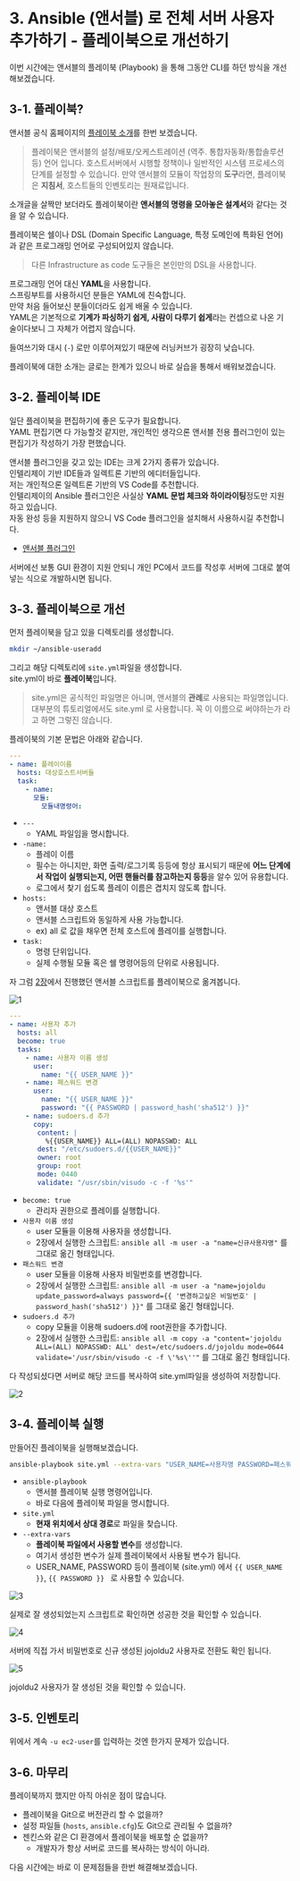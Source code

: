 # 3. Ansible (앤서블) 로 전체 서버 사용자 추가하기 - 플레이북으로 개선하기

이번 시간에는 앤서블의 플레이북 (Playbook) 을 통해 그동안 CLI를 하던 방식을 개선해보겠습니다.

## 3-1. 플레이북?

앤서블 공식 홈페이지의 [플레이북 소개](https://docs.ansible.com/ansible/latest/user_guide/playbooks.html)를 한번 보겠습니다.

> 플레이북은 앤서블의 설정/배포/오케스트레이션 (역주. 통합자동화/통합솔루션등) 언어 입니다.
호스트서버에서 시행할 정책이나 일반적인 시스템 프로세스의 단계를 설정할 수 있습니다.
만약 앤서블의 모듈이 작업장의 **도구**라면, 플레이북은 **지침서**, 호스트들의 인벤토리는 원재료입니다.

소개글을 살짝만 보더라도 플레이북이란 **앤서블의 명령을 모아놓은 설계서**와 같다는 것을 알 수 있습니다.  

플레이북은 쉘이나 DSL (Domain Specific Language, 특정 도메인에 특화된 언어) 과 같은 프로그래밍 언어로 구성되어있지 않습니다.  

> 다른 Infrastructure as code 도구들은 본인만의 DSL을 사용합니다.

프로그래밍 언어 대신 **YAML**을 사용합니다.  
스프링부트를 사용하시던 분들은 YAML에 친숙합니다.  
만약 처음 들어보신 분들이더라도 쉽게 배울 수 있습니다.  
YAML은 기본적으로 **기계가 파싱하기 쉽게, 사람이 다루기 쉽게**라는 컨셉으로 나온 기술이다보니 그 자체가 어렵지 않습니다.  
  
들여쓰기와 대시 (```-```) 로만 이루어져있기 때문에 러닝커브가 굉장히 낮습니다.  
  
플레이북에 대한 소개는 글로는 한계가 있으니 바로 실습을 통해서 배워보겠습니다.

## 3-2. 플레이북 IDE

일단 플레이북을 편집하기에 좋은 도구가 필요합니다.  
YAML 편집기면 다 가능할것 같지만, 개인적인 생각으론 앤서블 전용 플러그인이 있는 편집기가 작성하기 가장 편했습니다.  
  
앤서블 플러그인을 갖고 있는 IDE는 크게 2가지 종류가 있습니다.  
인텔리제이 기반 IDE들과 일렉트론 기반의 에디터들입니다.  
저는 개인적으론 일렉트론 기반의 VS Code를 추천합니다.  
인텔리제이의 Ansible 플러그인은 사실상 **YAML 문법 체크와 하이라이팅**정도만 지원하고 있습니다.  
자동 완성 등을 지원하지 않으니 VS Code 플러그인을 설치해서 사용하시길 추천합니다.

* [앤서블 플러그인](https://marketplace.visualstudio.com/items?itemName=vscoss.vscode-ansible)

서버에선 보통 GUI 환경이 지원 안되니 개인 PC에서 코드를 작성후 서버에 그대로 붙여넣는 식으로 개발하시면 됩니다.

## 3-3. 플레이북으로 개선

먼저 플레이북을 담고 있을 디렉토리를 생성합니다.  

```bash
mkdir ~/ansible-useradd
```

그리고 해당 디렉토리에 ```site.yml```파일을 생성합니다.  
site.yml이 바로 **플레이북**입니다.

> site.yml은 공식적인 파일명은 아니며, 앤서블의 **관례**로 사용되는 파일명입니다.  
> 대부분의 튜토리얼에서도 site.yml 로 사용합니다.
> 꼭 이 이름으로 써야하는가 라고 하면 그렇진 않습니다.


플레이북의 기본 문법은 아래와 같습니다.

```yaml
---
- name: 플레이이름
  hosts: 대상호스트서버들
  task:
    - name:
      모듈:
        모듈내명령어:
```

* ```---```
  * YAML 파일임을 명시합니다. 
* ```-name:```
  * 플레이 이름
  * 필수는 아니지만, 화면 출력/로그기록 등등에 항상 표시되기 때문에 **어느 단계에서 작업이 실행되는지, 어떤 핸들러를 참고하는지 등등**을 알수 있어 유용합니다.
  * 로그에서 찾기 쉽도록 플레이 이름은 겹치지 않도록 합니다.
* ```hosts:```
  * 앤서블 대상 호스트
  * 앤서블 스크립트와 동일하게 사용 가능합니다.
  * ex) all 로 값을 채우면 전체 호스트에 플레이를 실행합니다.
* ```task:```
  * 명령 단위입니다.
  * 실제 수행될 모듈 혹은 쉘 명령어등의 단위로 사용됩니다.

자 그럼 [2장](https://jojoldu.tistory.com/433)에서 진행했던 앤서블 스크립트를 플레이북으로 옮겨봅니다.

![1](./images/1.png)

```yaml
---
- name: 사용자 추가
  hosts: all
  become: true
  tasks:
    - name: 사용자 이름 생성
      user:
        name: "{{ USER_NAME }}"
    - name: 패스워드 변경
      user:
        name: "{{ USER_NAME }}"
        password: "{{ PASSWORD | password_hash('sha512') }}"
    - name: sudoers.d 추가
      copy:
       content: |
         %{{USER_NAME}} ALL=(ALL) NOPASSWD: ALL
       dest: "/etc/sudoers.d/{{USER_NAME}}"
       owner: root
       group: root
       mode: 0440
       validate: "/usr/sbin/visudo -c -f '%s'"
```

* ```become: true```
  * 관리자 권한으로 플레이를 실행합니다.
* ```사용자 이름 생성```
  * user 모듈을 이용해 사용자을 생성합니다.
  * 2장에서 실행한 스크립트: ```ansible all -m user -a "name=신규사용자명"``` 를 그대로 옮긴 형태입니다.
* ```패스워드 변경```
  * user 모듈을 이용해 사용자 비밀번호를 변경합니다.
  * 2장에서 실행한 스크립트: ```ansible all -m user -a "name=jojoldu update_password=always password={{ '변경하고싶은 비밀번호' | password_hash('sha512') }}"``` 를 그대로 옮긴 형태입니다.
* ```sudoers.d 추가```
  * copy 모듈을 이용해 sudoers.d에 root권한을 추가합니다.
  * 2장에서 실행한 스크립트: ```ansible all -m copy -a "content='jojoldu ALL=(ALL) NOPASSWD: ALL' dest=/etc/sudoers.d/jojoldu mode=0644 validate='/usr/sbin/visudo -c -f \'%s\''"``` 를 그대로 옮긴 형태입니다.

다 작성되셨다면 서버로 해당 코드를 복사하여 site.yml파일을 생성하여 저장합니다.

![2](./images/2.png)


## 3-4. 플레이북 실행

만들어진 플레이북을 실행해보겠습니다.  

```bash
ansible-playbook site.yml --extra-vars "USER_NAME=사용자명 PASSWORD=패스워드" -u ec2-user
```

* ```ansible-playbook```
  * 앤서블 플레이북 실행 명령어입니다.
  * 바로 다음에 플레이북 파일을 명시합니다.
* ```site.yml```
  * **현재 위치에서 상대 경로**로 파일을 찾습니다.
* ```--extra-vars```
  * **플레이북 파일에서 사용할 변수**를 생성합니다.
  * 여기서 생성한 변수가 실제 플레이북에서 사용될 변수가 됩니다.
  * USER_NAME, PASSWORD 등이 플레이북 (site.yml) 에서 ```{{ USER_NAME }}```, ```{{ PASSWORD }} ``` 로 사용할 수 있습니다.

![3](./images/3.png)

실제로 잘 생성되었는지 스크립트로 확인하면 성공한 것을 확인할 수 있습니다.

![4](./images/4.png)

서버에 직접 가서 비밀번호로 신규 생성된 jojoldu2 사용자로 전환도 확인 됩니다.

![5](./images/5.png)

jojoldu2 사용자가 잘 생성된 것을 확인할 수 있습니다.

## 3-5. 인벤토리

위에서 계속 ```-u ec2-user```를 입력하는 것엔 한가지 문제가 있습니다.  

## 3-6. 마무리

플레이북까지 했지만 아직 아쉬운 점이 많습니다.

* 플레이북을 Git으로 버전관리 할 수 없을까?
* 설정 파일들 (```hosts```, ```ansible.cfg```)도 Git으로 관리될 수 없을까?
* 젠킨스와 같은 CI 환경에서 플레이북을 배포할 순 없을까?
  * 개발자가 항상 서버로 코드를 복사하는 방식이 아니라.

다음 시간에는 바로 이 문제점들을 한번 해결해보겠습니다.
